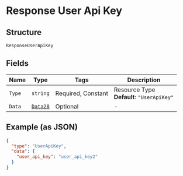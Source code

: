 
# Response User Api Key

## Structure

`ResponseUserApiKey`

## Fields

| Name | Type | Tags | Description |
|  --- | --- | --- | --- |
| `Type` | `string` | Required, Constant | Resource Type<br>**Default**: `"UserApiKey"` |
| `Data` | [`Data28`](../../doc/models/data-28.md) | Optional | - |

## Example (as JSON)

```json
{
  "type": "UserApiKey",
  "data": {
    "user_api_key": "user_api_key2"
  }
}
```

